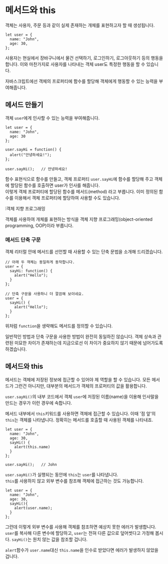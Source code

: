 # 메서드와 this
객체는 사용자, 주문 등과 같이 실제 존재하는 개체를 표현하고자 할 때 생성됩니다.
```
let user = {
  name: "John",
  age: 30,
};
```
사용자는 현실에서 장바구니에서 물건 선택하기, 로그인하기, 로그아웃하기 등의 행동을 합니다. 이와 마찬가지로 사용자를 나타내는 객체 user도 특정한 행동을 할 수 있습니다.   
   
자바스크립트에선 객체의 프로퍼티에 함수를 할당해 객체에게 행동할 수 있는 능력을 부여해줍니다.


## 메서드 만들기
객체 `user`에게 인사할 수 있는 능력을 부여해줍니다.
```
let user = {
  name: "John",
  age: 30
};

user.sayHi = function() {
  alert("안녕하세요!");
};

user.sayHi();   // 안녕하세요!
```
함수 표현식으로 함수를 만들고, 객체 프로퍼티 `user.sayHi`에 함수를 할당해 주고 객체에 할당된 함수를 호출하면 user가 인사를 해줍니다.   
이렇게 객체 프로퍼티에 할당된 함수를 메서드(method) 라고 부릅니다. 이미 정의된 함수를 이용해서 객체 프로퍼티에 할당하여 사용할 수도 있습니다.   
   
❕객체 지향 프로그래밍   
   
객체를 사용하여 개체를 표현하는 방식을 객체 지향 프로그래밍(object-oriented programming, OOP)이라 부릅니다.   

   
### 메서드 단축 구문
객체 리터럴 안에 메서드를 선언할 때 사용할 수 있는 단축 문법을 소개해 드리겠습니다.
```
// 아래 두 객체는 동일하게 동작합니다.
user = {
  sayHi: function() {
    alert("Hello");
  }
};

// 단축 구문을 사용하니 더 깔끔해 보이네요.
user = {
  sayHi() {
    alert("Hello");
  }
};
```
위처럼 `function`을 생략해도 메서드를 정의할 수 있습니다.   
   
일반적인 방법과 단축 구문을 사용한 방법이 완전히 동일하진 않습니다. 객체 상속과 관련된 미묘한 차이가 존재하는데 지금으로선 이 차이가 중요하지 않기 때문에 넘어가도록 하겠습니다.


## 메서드와 this
메서드는 객체에 저장된 정보에 접근할 수 있어야 제 역할을 할 수 있습니다. 모든 메서드가 그런건 아니지만, 대부분의 메서드가 객체의 프로퍼티의 값을 활용합니다.   
   
`user.sayHi()`의 내부 코드에서 객체 `user`에 저장된 이름(name)을 이용해 인사말을 만드는 경우가 이런 경우에 속합니다.   
   
메서드 내부에서 `this`키워드를 사용하면 객체에 접근할 수 있습니다.
이때 '점 앞'의 `this`는 객체를 나타냅니다. 정확히는 메서드를 호출할 때 사용된 객체를 나타내죠.
```
let user = {
  name: "John",
  age: 30,
  sayHi() {
    alert(this.name)
  }
};

user.sayHi();   // John
```
`user.sayHi()`가 실행되는 동안에 `this`는 `user`를 나타냅니다.   
`this`를 사용하지 않고 외부 변수를 참조해 객체에 접근하는 것도 가능합니다.
```
let user = { 
  name: "John",
  age: 30,
  sayHi(){
    alert(user.name);
  }
};
```
그런데 이렇게 외부 변수를 사용해 객체를 참조하면 예상치 못한 에러가 발생합니다. `user`를 복사해 다른 변수에 할당하고, `user`는 전혀 다른 값으로 덮어썻다고 가정해 봅시다. `sayHi()`는 원치 않는 값을 참조할 겁니다.   
   
`alert`함수가 `user.name`대신 `this.name`을 인수로 받았다면 에러가 발생하지 않았을 겁니다.


